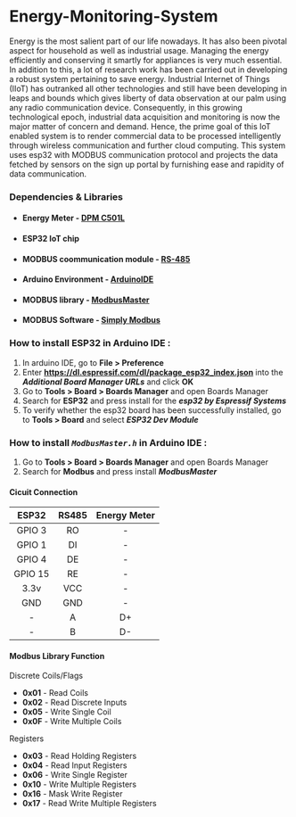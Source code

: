 # Energy-Monitoring-System

Energy is the most salient part of our life nowadays. It has also been pivotal aspect for household as well as industrial usage. Managing the energy efficiently and conserving it smartly for appliances is very much essential. In addition to this, a lot of research work has been carried out in developing a robust system pertaining to save energy. Industrial Internet of Things (IIoT) has outranked all other technologies and still have been developing in leaps and bounds which gives liberty of data observation at our palm using any radio communication device. Consequently, in this growing technological epoch, industrial data acquisition and monitoring is now the major matter of concern and demand. Hence, the prime goal of this IoT enabled system is to render commercial data to be processed intelligently through wireless communication and further cloud computing. This system uses esp32 with MODBUS communication protocol and projects the data fetched by sensors on the sign up portal by furnishing ease and rapidity of data communication.

### Dependencies & Libraries ###
* #### Energy Meter - [DPM C501L](https://www.deltaww.com/Products/CategoryListT1.aspx?CID=060404&PID=4079&hl=en-US&Name=DPM-C501L)
* #### ESP32 IoT chip
* #### MODBUS coommunication module - [RS-485](https://www.amazon.in/Generic-Max485-Rs-485-Arduino-Raspberry/dp/B01EE3N83Y)
* #### Arduino Environment - [ArduinoIDE](https://www.arduino.cc/en/software)
* #### MODBUS library - [ModbusMaster](https://github.com/4-20ma/ModbusMaster)
* #### MODBUS Software - [Simply Modbus](https://www.simplymodbus.ca/RTUmaster.htm)

### How to install ESP32 in Arduino IDE :
1. In arduino IDE, go to **File > Preference**
2. Enter **https://dl.espressif.com/dl/package_esp32_index.json** into the **_Additional Board Manager URLs_** and click **OK**
3. Go to **Tools > Board > Boards Manager** and open Boards Manager
4. Search for **ESP32** and press install for the **_esp32 by Espressif Systems_**
5. To verify whether the esp32 board has been successfully installed, go to **Tools > Board** and select **_ESP32 Dev Module_**

### How to install _`ModbusMaster.h`_ in Arduino IDE :
1. Go to **Tools > Board > Boards Manager** and open Boards Manager
2. Search for **Modbus** and press install **_ModbusMaster_**

#### Cicuit Connection ####

| ESP32  | RS485 | Energy  Meter |
| :-------------: | :-------------: | :-------------: |
| GPIO 3 | RO | - |
| GPIO 1 | DI | - |
| GPIO 4 | DE | - |
| GPIO 15 | RE | - |
| 3.3v | VCC | - |
| GND | GND | - |
| - | A | D+ |
| - | B | D- |

#### Modbus Library Function ####

Discrete Coils/Flags
* **0x01** - Read Coils 
* **0x02** - Read Discrete Inputs
* **0x05** - Write Single Coil
* **0x0F** - Write Multiple Coils 

Registers
* **0x03** - Read Holding Registers
* **0x04** - Read Input Registers
* **0x06** - Write Single Register
* **0x10** - Write Multiple Registers
* **0x16** - Mask Write Register
* **0x17** - Read Write Multiple Registers
